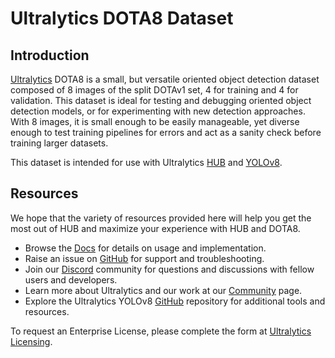 # Ultralytics DOTA8 Dataset

## Introduction

[Ultralytics](https://ultralytics.com) DOTA8 is a small, but versatile oriented object detection dataset composed of 8 images of the split DOTAv1 set, 4 for training and 4 for validation. This dataset is ideal for testing and debugging oriented object detection models, or for experimenting with new detection approaches. With 8 images, it is small enough to be easily manageable, yet diverse enough to test training pipelines for errors and act as a sanity check before training larger datasets.

This dataset is intended for use with Ultralytics [HUB](https://hub.ultralytics.com) and [YOLOv8](https://github.com/ultralytics/ultralytics).

## Resources

We hope that the variety of resources provided here will help you get the most out of HUB and maximize your experience with HUB and DOTA8.

- Browse the [Docs](https://docs.ultralytics.com/) for details on usage and implementation.
- Raise an issue on [GitHub](https://github.com/ultralytics/hub/issues/new/choose) for support and troubleshooting.
- Join our [Discord](https://ultralytics.com/discord) community for questions and discussions with fellow users and developers.
- Learn more about Ultralytics and our work at our [Community](https://community.ultralytics.com) page.
- Explore the Ultralytics YOLOv8 [GitHub](https://github.com/ultralytics/ultralytics) repository for additional tools and resources.

To request an Enterprise License, please complete the form at [Ultralytics Licensing](https://ultralytics.com/license).
